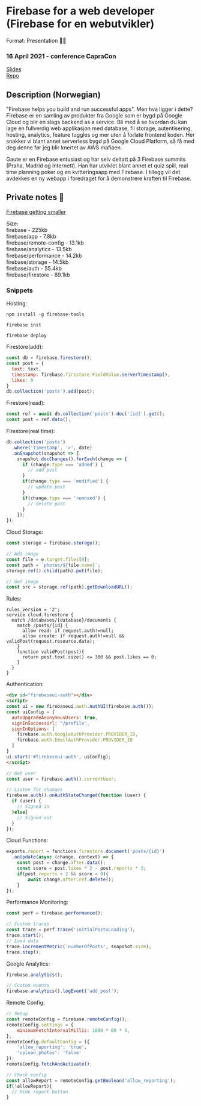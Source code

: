 # Firebase for a web developer (Firebase for en webutvikler)
Format: Presentation 👨‍🏫

### 16 April 2021 - conference CapraCon
[Slides](https://docs.google.com/presentation/d/1xlCC0iLlPjif_CNc7bIqZ6DWQ4jnqg_pUbZc1G6wHxg/edit?usp=sharing)  
[Repo](https://github.com/gautemo/fama)

## Description (Norwegian)
"Firebase helps you build and run successful apps". Men hva ligger i dette? Firebase er en samling av produkter fra Google som er bygd på Google Cloud og blir en slags backend as a service. Bli med å se hvordan du kan lage en fullverdig web applikasjon med database, fil storage, autentisering, hosting, analytics, feature toggles og mer uten å forlate frontend koden. Her snakker vi blant annet serverless bygd på Google Cloud Platform, så få med deg denne før jeg blir knertet av AWS mafiaen.

Gaute er en Firebase entusiast og har selv deltatt på 3 Firebase summits (Praha, Madrid og Internett). Han har utviklet blant annet et quiz spill, real time planning poker og en kvitteringsapp med Firebase. I tillegg vil det avdekkes en ny webapp i foredraget for å demonstrere kraften til Firebase.

## Private notes 🤫
[Firebase getting smaller](https://modularfirebase.web.app/)

Size:  
firebase - 225kb  
firebase/app - 7.8kb  
firebase/remote-config - 13.1kb  
firebase/analytics - 13.5kb  
firebase/performance - 14.2kb  
firebase/storage - 14.5kb  
firebase/auth - 55.4kb  
firebase/firestore - 89.1kb  

### Snippets
Hosting:
```
npm install -g firebase-tools

firebase init

firebase deploy
```
Firestore(add):
```js
const db = firebase.firestore();
const post = {
  text: text,
  timestamp: firebase.firestore.FieldValue.serverTimestamp(),
  likes: 0
}
db.collection('posts').add(post);
```

Firestore(read):
```js
const ref = await db.collection('posts').doc('[id]').get();
const post = ref.data();
```

Firestore(real time):
```js
db.collection('posts')
  .where('timestamp', '>', date)
  .onSnapshot(snapshot => {
    snapshot.docChanges().forEach(change => {
      if (change.type === 'added') {
        // add post
      }
      if(change.type === 'modified') {
        // update post
      }
      if(change.type === 'removed') {
        // delete post
      }
    });
});
```

Cloud Storage:
```js
const storage = firebase.storage();

// Add image
const file = e.target.files[0];
const path = `photos/${file.name}`;
storage.ref().child(path).put(file);

// Get image
const src = storage.ref(path).getDownloadURL();
```

Rules:
```rules
rules_version = '2';
service cloud.firestore {
  match /databases/{database}/documents {
    match /posts/{id} {
      allow read: if request.auth!=null;
      allow create: if request.auth!=null && validPost(request.resource.data);
    }
    function validPost(post){
      return post.text.size() <= 300 && post.likes == 0;
    }
  }
}
```

Authentication:
```html
<div id="firebaseui-auth"></div>
<script>
const ui = new firebaseui.auth.AuthUI(firebase.auth());
const uiConfig = {
  autoUpgradeAnonymousUsers: true,
  signInSuccessUrl: "/profile",
  signInOptions: [
    firebase.auth.GoogleAuthProvider.PROVIDER_ID,
    firebase.auth.EmailAuthProvider.PROVIDER_ID
  ]
}
ui.start('#firebaseui-auth', uiConfig);
</script>
```

```js
// Get user
const user = firebase.auth().currentUser;

// Listen for changes
firebase.auth().onAuthStateChanged(function (user) {
  if (user) {
    // Signed in
  }else{
    // Signed out
  }
});
```

Cloud Functions:
```js
exports.report = functions.firestore.document('posts/{id}')
  .onUpdate(async (change, context) => {
    const post = change.after.data();
    const score = post.likes * 2 - post.reports * 3;
    if(post.reports > 2 && score < 0){
        await change.after.ref.delete();
    }
});
```

Performance Monitoring:
```js
const perf = firebase.performance();

// Custom traces
const trace = perf.trace('initialPostsLoading');
trace.start();
// Load data
trace.incrementMetric('numberOfPosts', snapshot.size);
trace.stop();
```

Google Analytics:
```js
firebase.analytics();

// Custom events
firebase.analytics().logEvent('add_post');
```

Remote Config:
```js
// Setup
const remoteConfig = firebase.remoteConfig();
remoteConfig.settings = {
    minimumFetchIntervalMillis: 1000 * 60 * 5,
};
remoteConfig.defaultConfig = ({
    'allow_reporting': 'true',
    'upload_photos': 'false'
});
remoteConfig.fetchAndActivate();

// Check config
const allowReport = remoteConfig.getBoolean('allow_reporting');
if(!allowReport){
  // Hide report button
}
```